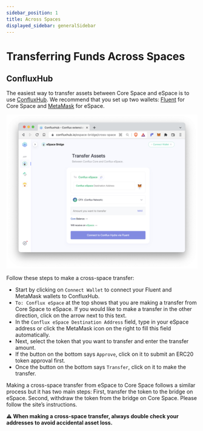 ```yaml
---
sidebar_position: 1
title: Across Spaces
displayed_sidebar: generalSidebar
---
```


# Transferring Funds Across Spaces

## ConfluxHub

The easiest way to transfer assets between Core Space and eSpace is to use [ConfluxHub](https://confluxhub.io/espace-bridge/cross-space). We recommend that you set up two wallets: [Fluent](https://fluentwallet.com/) for Core Space and [MetaMask](https://metamask.io/) for eSpace.


![Locale Dropdown](./img/transferAssets-0c1a3f76a3a0ea978d3697997283f63a.png)

Follow these steps to make a cross-space transfer:

- Start by clicking on `Connect Wallet` to connect your Fluent and MetaMask wallets to ConfluxHub.
- `To: Conflux eSpace` at the top shows that you are making a transfer from Core Space to eSpace. If you would like to make a transfer in the other direction, click on the arrow next to this text.
- In the `Conflux eSpace Destination Address` field, type in your eSpace address or click the MetaMask icon on the right to fill this field automatically.
- Next, select the token that you want to transfer and enter the transfer amount.
- If the button on the bottom says `Approve`, click on it to submit an ERC20 token approval first.
- Once the button on the bottom says `Transfer`, click on it to make the transfer.

Making a cross-space transfer from eSpace to Core Space follows a similar process but it has two main steps: First, transfer the token to the bridge on eSpace. Second, withdraw the token from the bridge on Core Space. Please follow the site’s instructions.

**⚠️ When making a cross-space transfer, always double check your addresses to avoid accidental asset loss.**
